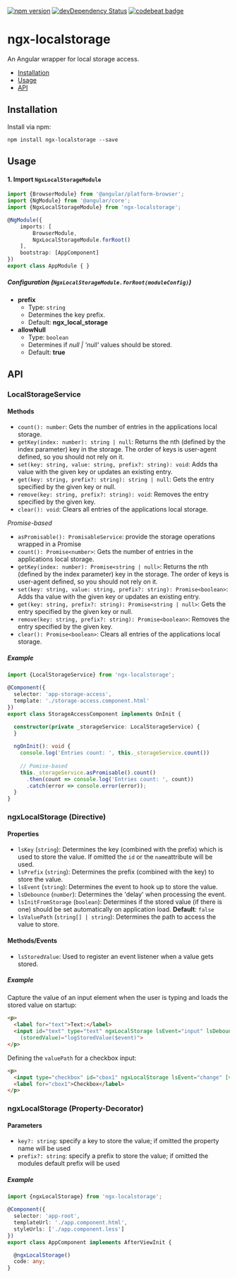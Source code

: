 [![npm version](https://img.shields.io/npm/v/ngx-localstorage.svg)](https://www.npmjs.com/package/ngx-localstorage)
[![devDependency Status](https://david-dm.org/bohoffi/ngx-localstorage/dev-status.svg?branch=master)](https://david-dm.org/bohoffi/ngx-localstorage)
[![codebeat badge](https://codebeat.co/badges/cf801d03-660b-49cb-9fc6-402fcf2da174)](https://codebeat.co/projects/github-com-bohoffi-ngx-localstorage-master)
# ngx-localstorage 

An Angular wrapper for local storage access.

* [Installation](#installation)
* [Usage](#usage)
* [API](#api)

## Installation
Install via npm:
```
npm install ngx-localstorage --save
```

## Usage

#### 1. Import `NgxLocalStorageModule`

```ts
import {BrowserModule} from '@angular/platform-browser';
import {NgModule} from '@angular/core';
import {NgxLocalStorageModule} from 'ngx-localstorage';

@NgModule({
    imports: [
        BrowserModule,
        NgxLocalStorageModule.forRoot()
    ],
    bootstrap: [AppComponent]
})
export class AppModule { }
```

##### Configuration (`NgxLocalStorageModule.forRoot(moduleConfig)`)

* __prefix__
  * Type: `string`
  * Determines the key prefix.
  * Default: __ngx_local_storage__
* __allowNull__
  * Type: `boolean`
  * Determines if _null | 'null'_ values should be stored.
  * Default: __true__
  
## API

### LocalStorageService

#### Methods

- `count(): number`: Gets the number of entries in the applications local storage.
- `getKey(index: number): string | null`: Returns the nth (defined by the index parameter) key in the storage. The order of keys is user-agent defined, so you should not rely on it.
- `set(key: string, value: string, prefix?: string): void`: Adds tha value with the given key or updates an existing entry.
- `get(key: string, prefix?: string): string | null`: Gets the entry specified by the given key or null.
- `remove(key: string, prefix?: string): void`: Removes the entry specified by the given key.
- `clear(): void`: Clears all entries of the applications local storage.

_Promise-based_

- `asPromisable(): PromisableService`: provide the storage operations wrapped in a Promise
- `count(): Promise<number>`: Gets the number of entries in the applications local storage.
- `getKey(index: number): Promise<string | null>`: Returns the nth (defined by the index parameter) key in the storage. The order of keys is user-agent defined, so you should not rely on it.
- `set(key: string, value: string, prefix?: string): Promise<boolean>`: Adds tha value with the given key or updates an existing entry.
- `get(key: string, prefix?: string): Promise<string | null>`: Gets the entry specified by the given key or null.
- `remove(key: string, prefix?: string): Promise<boolean>`: Removes the entry specified by the given key.
- `clear(): Promise<boolean>`: Clears all entries of the applications local storage.

##### Example

```ts
import {LocalStorageService} from 'ngx-localstorage';

@Component({
  selector: 'app-storage-access',
  template: './storage-access.component.html'
})
export class StorageAccessComponent implements OnInit {

  constructor(private _storageService: LocalStorageService) {
  }
  
  ngOnInit(): void {
    console.log('Entries count: ', this._storageService.count())
  
    // Pomise-based
    this._storageService.asPromisable().count()
      .then(count => console.log('Entries count: ', count))
      .catch(error => console.error(error));
  }
}
```

### ngxLocalStorage (Directive)

#### Properties

- `lsKey` (`string`): Determines the key (combined with the prefix) which is used to store the value. If omitted the `id` or the `name`attribute will be used.
- `lsPrefix` (`string`): Determines the prefix (combined with the key) to store the value.
- `lsEvent` (`string`): Determines the event to hook up to store the value.
- `lsDebounce` (`number`): Determines the 'delay' when processing the event.
- `lsInitFromStorage` (`boolean`): Determines if the stored value (if there is one) should be set automatically on application load. __Default__: `false`
- `lsValuePath` (`string[] | string`): Determines the path to access the value to store.

#### Methods/Events

- `lsStoredValue`: Used to register an event listener when a value gets stored.

##### Example

Capture the value of an input element when the user is typing and loads the stored value on startup:
```html
<p>
  <label for="text">Text:</label>
  <input id="text" type="text" ngxLocalStorage lsEvent="input" lsDebounce="500" lsInitFromStorage="true"
    (storedValue)="logStoredValue($event)">
</p>
```

Defining the `valuePath` for a checkbox input:
```html
<p>
  <input type="checkbox" id="cbox1" ngxLocalStorage lsEvent="change" [valuePath]="['checked']">
  <label for="cbox1">Checkbox</label>
</p>
```

### ngxLocalStorage (Property-Decorator)

#### Parameters

- `key?: string`: specify a key to store the value; if omitted the property name will be used
- `prefix?: string`: specify a prefix to store the value; if omitted the modules default prefix will be used

##### Example

```ts
import {ngxLocalStorage} from 'ngx-localstorage';

@Component({
  selector: 'app-root',
  templateUrl: './app.component.html',
  styleUrls: ['./app.component.less']
})
export class AppComponent implements AfterViewInit {

  @ngxLocalStorage()
  code: any;
}
```

